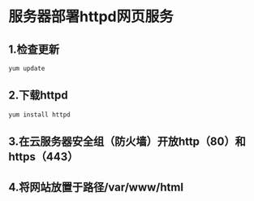 # 服务器部署httpd网页服务

## 1.检查更新

```shell
yum update
```

## 2.下载httpd

```shell
yum install httpd
```

## 3.在云服务器安全组（防火墙）开放http（80）和https（443）

## 4.将网站放置于路径/var/www/html